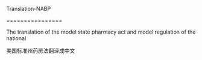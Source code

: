 ﻿Translation-NABP

================



The translation of the model state pharmacy act and model regulation of the national


美国标准州药房法翻译成中文

